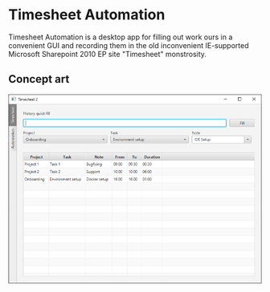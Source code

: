 # Timesheet Automation

Timesheet Automation is a desktop app for filling out work ours in a convenient GUI and recording them in the old inconvenient IE-supported Microsoft Sharepoint 2010 EP site "Timesheet" monstrosity.


## Concept art

![Concept art](docs/assets/img.png)
